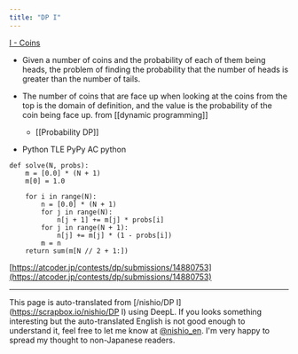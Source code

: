 ```yaml
---
title: "DP I"
---
```


[I - Coins](https://atcoder.jp/contests/dp/tasks/dp_i)
- Given a number of coins and the probability of each of them being heads, the problem of finding the probability that the number of heads is greater than the number of tails.
- The number of coins that are face up when looking at the coins from the top is the domain of definition, and the value is the probability of the coin being face up.
from  [[dynamic programming]]

    - [[Probability DP]]
- Python TLE PyPy AC
python

```
def solve(N, probs):
    m = [0.0] * (N + 1)
    m[0] = 1.0

    for i in range(N):
        n = [0.0] * (N + 1)
        for j in range(N):
            n[j + 1] += m[j] * probs[i]
        for j in range(N + 1):
            n[j] += m[j] * (1 - probs[i])
        m = n
    return sum(m[N // 2 + 1:])
```

[https://atcoder.jp/contests/dp/submissions/14880753](https://atcoder.jp/contests/dp/submissions/14880753)

---
This page is auto-translated from [/nishio/DP I](https://scrapbox.io/nishio/DP I) using DeepL. If you looks something interesting but the auto-translated English is not good enough to understand it, feel free to let me know at [@nishio_en](https://twitter.com/nishio_en). I'm very happy to spread my thought to non-Japanese readers.